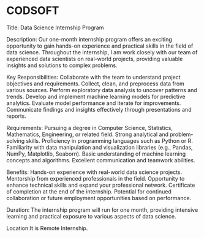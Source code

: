 # CODSOFT
Title: Data Science Internship Program

Description:
Our one-month internship program offers an exciting opportunity to gain hands-on experience and practical skills in the field of data science. Throughout the internship, I am work closely with our team of experienced data scientists on real-world projects, providing valuable insights and solutions to complex problems.

Key Responsibilities:
Collaborate with the team to understand project objectives and requirements.
Collect, clean, and preprocess data from various sources.
Perform exploratory data analysis to uncover patterns and trends.
Develop and implement machine learning models for predictive analytics.
Evaluate model performance and iterate for improvements.
Communicate findings and insights effectively through presentations and reports.

Requirements:
Pursuing a degree in Computer Science, Statistics, Mathematics, Engineering, or related field.
Strong analytical and problem-solving skills.
Proficiency in programming languages such as Python or R.
Familiarity with data manipulation and visualization libraries (e.g., Pandas, NumPy, Matplotlib, Seaborn).
Basic understanding of machine learning concepts and algorithms.
Excellent communication and teamwork abilities.

Benefits:
Hands-on experience with real-world data science projects.
Mentorship from experienced professionals in the field.
Opportunity to enhance technical skills and expand your professional network.
Certificate of completion at the end of the internship.
Potential for continued collaboration or future employment opportunities based on performance.

Duration:
The internship program will run for one month, providing intensive learning and practical exposure to various aspects of data science.

Location:It is Remote Internship.
